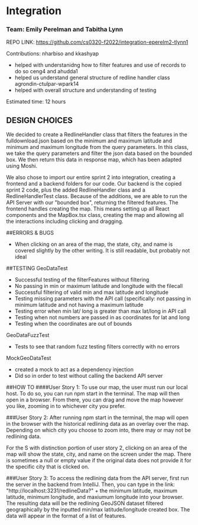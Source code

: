 # Integration
### Team: Emily Perelman and Tabitha Lynn

REPO LINK: https://github.com/cs0320-f2022/integration-eperelm2-tlynn1

Contributions: 
nharbiso and kkashyap
- helped with understanidng how to filter features and use of records to do so
ceng4 and ahudda1
- helped us understand general structure of redline handler class
agrondin-ctulpar-wpark14
- helped with overall structure and understanding of testing

Estimated time: 12 hours

## DESIGN CHOICES
We decided to create a RedlineHandler class that filters the features in the fulldownload.json based on the minimum and maximum latitude and minimum and maximum longitude from the query parameters. In this class, we take the query parameters and filter the json data based on the bounded box. We then return this data in response map, which has been adapted using Moshi. 

We also chose to import our entire sprint 2 into integration, creating a frontend and a backend folders for our code. Our backend is the copied sprint 2 code, plus the added RedlineHandler class and a RedlineHandlerTest class. Because of the additions, we are able to run the API Server with our "bounded box", returning the filtered features. The frontend handles creating the map. This means setting up all React components and the MapBox.tsx class, creating the map and allowing all the interactions including clicking and dragging.  

##ERRORS & BUGS
- When clicking on an area of the map, the state, city, and name is covered slightly by the other writing. It is still readable, but probably not ideal

##TESTING
GeoDataTest
- Successful testing of the filterFeatures without filtering
- No passing in min or maximum latitude and longitude with the filecall
- Successful filtering of valid min and max latitude and longitude 
- Testing missing parameters with the API call (specifically: not passing in minimum latitude 
and not having a maximum latitude
- Testing error when min lat/ long is greater than max lat/long in API call
- Testing when not numbers are passed in as coordinates for lat and long
- Testing when the coordinates are out of bounds

GeoDataFuzzTest
- Tests to see that random fuzz testing filters correctly with no errors


MockGeoDataTest
- created a mock to act as a dependency injection
- Did so in order to test without calling the backend API server

##HOW TO
####User Story 1:
To use our map, the user must run our local host. To do so, you can run npm start in the terminal. The map will then open in a browser. From there, you can drag and move the map however you like, zooming in to whichever city you prefer. 

###User Story 2:
After running npm start in the terminal, the map will open in the browser with the historical redlining data as an overlay over the map. Depending on which city you choose to zoom into, there may or may not be redlining data. 

For the S with distinction portion of user story 2, clicking on an area of the map will show the state, city, and name on the screen under the map. There is sometimes a null or empty value if the original data does not provide it for the specific city that is clicked on. 

###User Story 3:
To access the redlining data from the API server, first run the server in the backend from IntelliJ. Then, you can type in the link: "http://localhost:3231/redlineData?" + the minimum latitude, maximum latitude, minimum longitude, and maxiumum longitude into your browser. The resulting data will be the redlining GeoJSON dataset filtered geographically by the inputted min/max latitude/longitude created box. The data will appear in the format of a list of features.